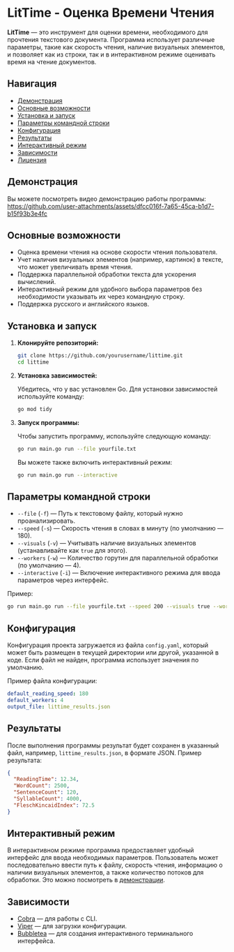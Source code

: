 
# LitTime - Оценка Времени Чтения

**LitTime** — это инструмент для оценки времени, необходимого для прочтения текстового документа. Программа использует различные параметры, такие как скорость чтения, наличие визуальных элементов, и позволяет как из строки, так и в интерактивном режиме оценивать время на чтение документов.

## Навигация
- [Демонстрация](#демонстрация)
- [Основные возможности](#основные-возможности)
- [Установка и запуск](#установка-и-запуск)
- [Параметры командной строки](#параметры-командной-строки)
- [Конфигурация](#конфигурация)
- [Результаты](#результаты)
- [Интерактивный режим](#интерактивный-режим)
- [Зависимости](#зависимости)
- [Лицензия](#лицензия)


## Демонстрация
Вы можете посмотреть видео демонстрацию работы программы:
https://github.com/user-attachments/assets/dfcc016f-7a65-45ca-b1d7-b15f93b3e4fc



## Основные возможности

- Оценка времени чтения на основе скорости чтения пользователя.
- Учет наличия визуальных элементов (например, картинок) в тексте, что может увеличивать время чтения.
- Поддержка параллельной обработки текста для ускорения вычислений.
- Интерактивный режим для удобного выбора параметров без необходимости указывать их через командную строку.
- Поддержка русского и английского языков.

## Установка и запуск

1. **Клонируйте репозиторий:**

   ```bash
   git clone https://github.com/yourusername/littime.git
   cd littime
   ```

2. **Установка зависимостей:**

   Убедитесь, что у вас установлен Go. Для установки зависимостей используйте команду:

   ```bash
   go mod tidy
   ```

3. **Запуск программы:**

   Чтобы запустить программу, используйте следующую команду:

   ```bash
   go run main.go run --file yourfile.txt
   ```

   Вы можете также включить интерактивный режим:

   ```bash
   go run main.go run --interactive
   ```

## Параметры командной строки

- `--file` (`-f`) — Путь к текстовому файлу, который нужно проанализировать.
- `--speed` (`-s`) — Скорость чтения в словах в минуту (по умолчанию — 180).
- `--visuals` (`-v`) — Учитывать наличие визуальных элементов (устанавливайте как `true` для этого).
- `--workers` (`-w`) — Количество горутин для параллельной обработки (по умолчанию — 4).
- `--interactive` (`-i`) — Включение интерактивного режима для ввода параметров через интерфейс.

Пример:

```bash
go run main.go run --file yourfile.txt --speed 200 --visuals true --workers 6
```

## Конфигурация

Конфигурация проекта загружается из файла `config.yaml`, который может быть размещен в текущей директории или другой, указанной в коде. Если файл не найден, программа использует значения по умолчанию.

Пример файла конфигурации:

```yaml
default_reading_speed: 180
default_workers: 4
output_file: littime_results.json
```

## Результаты

После выполнения программы результат будет сохранен в указанный файл, например, `littime_results.json`, в формате JSON. Пример результата:

```json
{
  "ReadingTime": 12.34,
  "WordCount": 2500,
  "SentenceCount": 120,
  "SyllableCount": 4000,
  "FleschKincaidIndex": 72.5
}
```

## Интерактивный режим

В интерактивном режиме программа предоставляет удобный интерфейс для ввода необходимых параметров. Пользователь может последовательно ввести путь к файлу, скорость чтения, информацию о наличии визуальных элементов, а также количество потоков для обработки. Это можно посмотреть в [демонстрации](#демонстрация).

## Зависимости

- [Cobra](https://github.com/spf13/cobra) — для работы с CLI.
- [Viper](https://github.com/spf13/viper) — для загрузки конфигурации.
- [Bubbletea](https://github.com/charmbracelet/bubbletea) — для создания интерактивного терминального интерфейса.




